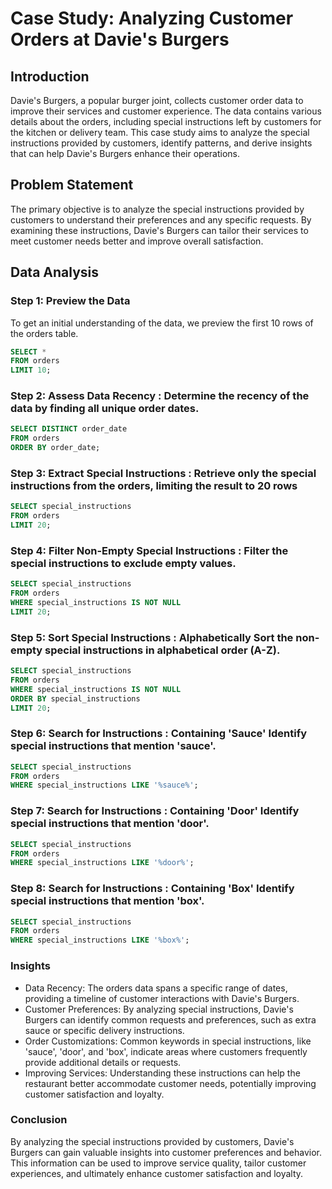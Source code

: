 # Case Study: Analyzing Customer Orders at Davie's Burgers

## Introduction
Davie's Burgers, a popular burger joint, collects customer order data to improve their services and customer experience. The data contains various details about the orders, including special instructions left by customers for the kitchen or delivery team. This case study aims to analyze the special instructions provided by customers, identify patterns, and derive insights that can help Davie's Burgers enhance their operations.

## Problem Statement
The primary objective is to analyze the special instructions provided by customers to understand their preferences and any specific requests. By examining these instructions, Davie's Burgers can tailor their services to meet customer needs better and improve overall satisfaction.

## Data Analysis

### Step 1: Preview the Data
To get an initial understanding of the data, we preview the first 10 rows of the orders table.
```sql
SELECT * 
FROM orders 
LIMIT 10;
```
### Step 2: Assess Data Recency : Determine the recency of the data by finding all unique order dates.
```sql
SELECT DISTINCT order_date 
FROM orders 
ORDER BY order_date;
```

### Step 3: Extract Special Instructions : Retrieve only the special instructions from the orders, limiting the result to 20 rows
```sql
SELECT special_instructions 
FROM orders 
LIMIT 20;
```

### Step 4: Filter Non-Empty Special Instructions : Filter the special instructions to exclude empty values.
```sql
SELECT special_instructions 
FROM orders 
WHERE special_instructions IS NOT NULL 
LIMIT 20;
```
### Step 5: Sort Special Instructions : Alphabetically Sort the non-empty special instructions in alphabetical order (A-Z).
```sql
SELECT special_instructions 
FROM orders 
WHERE special_instructions IS NOT NULL 
ORDER BY special_instructions 
LIMIT 20;
```

### Step 6: Search for Instructions : Containing 'Sauce' Identify special instructions that mention 'sauce'.
```sql
SELECT special_instructions 
FROM orders 
WHERE special_instructions LIKE '%sauce%';
```

### Step 7: Search for Instructions : Containing 'Door' Identify special instructions that mention 'door'.
```sql
SELECT special_instructions 
FROM orders 
WHERE special_instructions LIKE '%door%';
```

### Step 8: Search for Instructions : Containing 'Box' Identify special instructions that mention 'box'.
```sql
SELECT special_instructions 
FROM orders 
WHERE special_instructions LIKE '%box%';
```

### Insights
- Data Recency: The orders data spans a specific range of dates, providing a timeline of customer interactions with Davie's Burgers.
- Customer Preferences: By analyzing special instructions, Davie's Burgers can identify common requests and preferences, such as extra sauce or specific delivery instructions.
- Order Customizations: Common keywords in special instructions, like 'sauce', 'door', and 'box', indicate areas where customers frequently provide additional details or requests.
- Improving Services: Understanding these instructions can help the restaurant better accommodate customer needs, potentially improving customer satisfaction and loyalty.

### Conclusion
By analyzing the special instructions provided by customers, Davie's Burgers can gain valuable insights into customer preferences and behavior. This information can be used to improve service quality, tailor customer experiences, and ultimately enhance customer satisfaction and loyalty.
